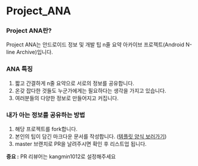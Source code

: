 # Project_ANA
### Project ANA란?
Project ANA는 안드로이드 정보 및 개발 팁 n줄 요약 아카이브 프로젝트(Android N-line Archive)입니다.

### ANA 특징
1. 짧고 간결하게 n줄 요약으로 서로의 정보를 공유합니다.
2. 온갖 잡다한 것들도 누군가에게는 필요하다는 생각을 가지고 있습니다.
3. 여러분들의 다양한 정보로 만들어지고 커집니다.

### 내가 아는 정보를 공유하는 방법
1. 해당 프로젝트를 fork합니다.
2. 본인의 팁이 담긴 마크다운 문서를 작성합니다. ([템플릿 양식 보러가기](template/ANA_Template.md))
3. master 브랜치로 PR을 날려주시면 확인 후 리스트업 됩니다.

**중요 :** PR 리뷰어는 kangmin1012로 설정해주세요

